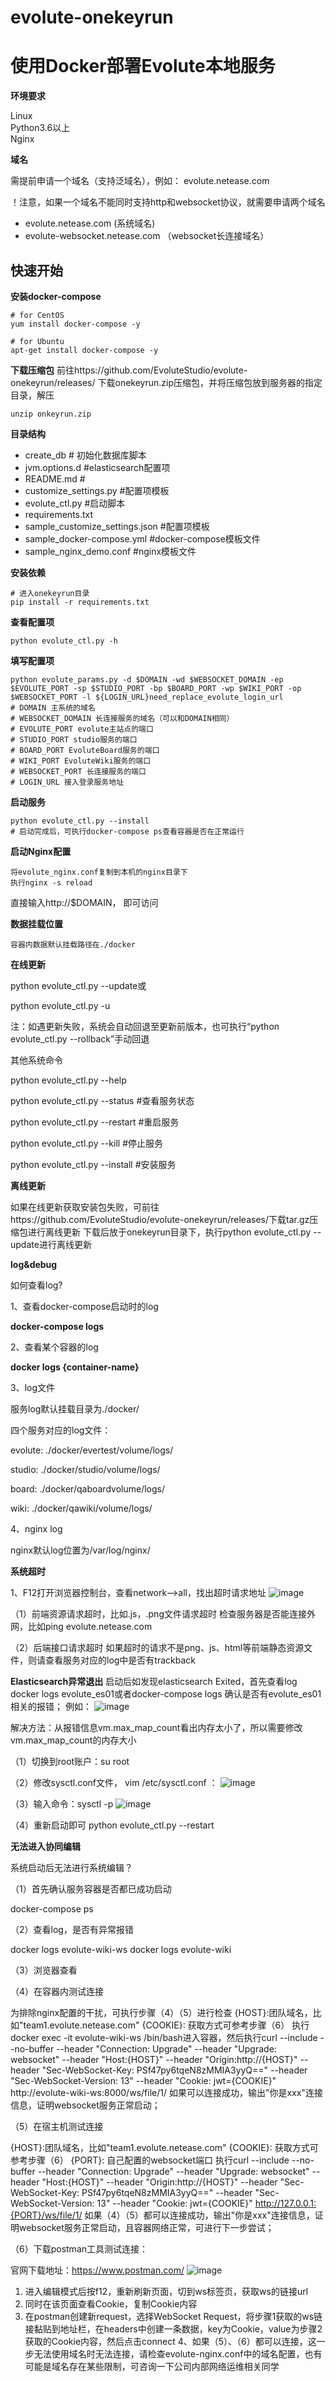 # evolute-onekeyrun
# 使用Docker部署Evolute本地服务

**环境要求**

Linux   
Python3.6以上   
Nginx

**域名**

需提前申请一个域名（支持泛域名），例如：
evolute.netease.com

！注意，如果一个域名不能同时支持http和websocket协议，就需要申请两个域名
- evolute.netease.com (系统域名)
- evolute-websocket.netease.com （websocket长连接域名）

## 快速开始

**安装docker-compose**

```
# for CentOS
yum install docker-compose -y

# for Ubuntu
apt-get install docker-compose -y
```
**下载压缩包**
前往https://github.com/EvoluteStudio/evolute-onekeyrun/releases/
下载onekeyrun.zip压缩包，并将压缩包放到服务器的指定目录，解压
```
unzip onkeyrun.zip
```
**目录结构**
- create_db             # 初始化数据库脚本
- jvm.options.d         #elasticsearch配置项
- README.md             #
- customize_settings.py #配置项模板
- evolute_ctl.py        #启动脚本
- requirements.txt      
- sample_customize_settings.json #配置项模板
- sample_docker-compose.yml #docker-compose模板文件
- sample_nginx_demo.conf    #nginx模板文件

**安装依赖**
```
# 进入onekeyrun目录
pip install -r requirements.txt
```

**查看配置项**
```
python evolute_ctl.py -h 
```

**填写配置项**
```
python evolute_params.py -d $DOMAIN -wd $WEBSOCKET_DOMAIN -ep $EVOLUTE_PORT -sp $STUDIO_PORT -bp $BOARD_PORT -wp $WIKI_PORT -op $WEBSOCKET_PORT -l ${LOGIN_URL}need_replace_evolute_login_url 
# DOMAIN 主系统的域名
# WEBSOCKET_DOMAIN 长连接服务的域名（可以和DOMAIN相同）
# EVOLUTE_PORT evolute主站点的端口
# STUDIO_PORT studio服务的端口
# BOARD_PORT EvoluteBoard服务的端口
# WIKI_PORT EvoluteWiki服务的端口
# WEBSOCKET_PORT 长连接服务的端口
# LOGIN_URL 接入登录服务地址
```
**启动服务**
```
python evolute_ctl.py --install 
# 启动完成后，可执行docker-compose ps查看容器是否在正常运行
```
**启动Nginx配置**
```
将evolute_nginx.conf复制到本机的nginx目录下 
执行nginx -s reload
```
直接输入http://$DOMAIN， 即可访问


**数据挂载位置**
```
容器内数据默认挂载路径在./docker
```

**在线更新**

 python evolute_ctl.py --update或
 
 python evolute_ctl.py -u
 
 注：如遇更新失败，系统会自动回退至更新前版本，也可执行“python evolute_ctl.py --rollback”手动回退
 
 其他系统命令
 
 python evolute_ctl.py --help
 
 python evolute_ctl.py --status #查看服务状态
 
 python evolute_ctl.py --restart #重启服务
 
 python evolute_ctl.py --kill #停止服务
 
 python evolute_ctl.py --install #安装服务
  
**离线更新**

 如果在线更新获取安装包失败，可前往https://github.com/EvoluteStudio/evolute-onekeyrun/releases/下载tar.gz压缩包进行离线更新
 下载后放于onekeyrun目录下，执行python evolute_ctl.py --update进行离线更新
  
**log&debug**

 如何查看log?
 
 1、查看docker-compose启动时的log
 
 **docker-compose logs**
 
 2、查看某个容器的log
 
 **docker logs {container-name}**
 
 3、log文件
 
 服务log默认挂载目录为./docker/
 
 四个服务对应的log文件：
 
evolute: ./docker/evertest/volume/logs/

studio: ./docker/studio/volume/logs/

board: ./docker/qaboardvolume/logs/

wiki: ./docker/qawiki/volume/logs/

 4、nginx log
 
 nginx默认log位置为/var/log/nginx/
  
**系统超时**

 1、F12打开浏览器控制台，查看network-->all，找出超时请求地址
 ![image](https://user-images.githubusercontent.com/101565326/168969892-1f793808-ecbc-4b5f-9503-9b59d98deed6.png)
 
 （1）前端资源请求超时，比如.js，.png文件请求超时
 检查服务器是否能连接外网，比如ping evolute.netease.com
 
 （2）后端接口请求超时
 如果超时的请求不是png、js、html等前端静态资源文件，则请查看服务对应的log中是否有trackback
  
**Elasticsearch异常退出**
 启动后如发现elasticsearch Exited，首先查看log
 docker logs evolute_es01或者docker-compose logs
 确认是否有evolute_es01相关的报错；
 例如：
 ![image](https://user-images.githubusercontent.com/101565326/168969910-5b664074-b966-4420-81f3-59c5d3ff578c.png)

 解决方法：从报错信息vm.max_map_count看出内存太小了，所以需要修改vm.max_map_count的内存大小 
 
 （1）切换到root账户：su root
 
 （2）修改sysctl.conf文件， vim /etc/sysctl.conf ：
  ![image](https://user-images.githubusercontent.com/101565326/168969930-36aec0d5-ed67-45cc-aaa6-0ade6f17fe04.png)

 （3）输入命令：sysctl -p
  ![image](https://user-images.githubusercontent.com/101565326/168969946-610250ec-f2b2-45c7-a952-ca55b3fc48c8.png)

 （4）重新启动即可
 python evolute_ctl.py --restart
  
 **无法进入协同编辑**
 
 系统启动后无法进行系统编辑？
 
 （1）首先确认服务容器是否都已成功启动
 
 docker-compose ps
 
 （2）查看log，是否有异常报错
 
 docker logs evolute-wiki-ws
 docker logs evolute-wiki
 
 （3）浏览器查看
 
 （4）在容器内测试连接
 
 为排除nginx配置的干扰，可执行步骤（4）（5）进行检查
 {HOST}:团队域名，比如"team1.evolute.netease.com"
 {COOKIE}: 获取方式可参考步骤（6）
 执行docker exec -it evolute-wiki-ws /bin/bash进入容器，然后执行curl --include --no-buffer --header "Connection: Upgrade" --header "Upgrade: websocket" --header "Host:{HOST}" --header "Origin:http://{HOST}" --header "Sec-WebSocket-Key: PSf47py6tqeN8zMMIA3yyQ==" --header "Sec-WebSocket-Version: 13" --header "Cookie: jwt={COOKIE}" http://evolute-wiki-ws:8000/ws/file/1/
 如果可以连接成功，输出"你是xxx"连接信息，证明websocket服务正常启动；
 
 （5）在宿主机测试连接
 
 {HOST}:团队域名，比如"team1.evolute.netease.com"
 {COOKIE}: 获取方式可参考步骤（6）
 {PORT}: 自己配置的websocket端口
 执行curl --include --no-buffer --header "Connection: Upgrade" --header "Upgrade: websocket" --header "Host:{HOST}" --header "Origin:http://{HOST}" --header "Sec-WebSocket-Key: PSf47py6tqeN8zMMIA3yyQ==" --header "Sec-WebSocket-Version: 13" --header "Cookie: jwt={COOKIE}" http://127.0.0.1:{PORT}/ws/file/1/
 如果（4）（5）都可以连接成功，输出"你是xxx"连接信息，证明websocket服务正常启动，且容器网络正常，可进行下一步尝试；
 
 （6）下载postman工具测试连接：
 
 官网下载地址：https://www.postman.com/
  ![image](https://user-images.githubusercontent.com/101565326/168969976-b6c083e2-e6ba-4efe-bd70-d6a97bed92ac.png)

 1. 进入编辑模式后按f12，重新刷新页面，切到ws标签页，获取ws的链接url
 2. 同时在该页面查看Cookie，复制Cookie内容
 3. 在postman创建新request，选择WebSocket Request，将步骤1获取的ws链接黏贴到地址栏，在headers中创建一条数据，key为Cookie，value为步骤2获取的Cookie内容，然后点击connect
 4、如果（5）、（6）都可以连接，这一步无法使用域名时无法连接，请检查evolute-nginx.conf中的域名配置，也有可能是域名存在某些限制，可咨询一下公司内部网络运维相关同学
